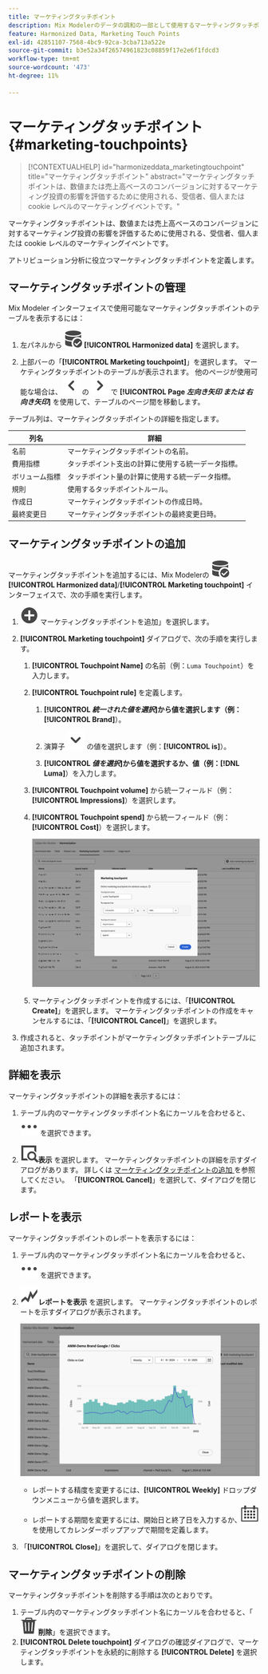 ```yaml
---
title: マーケティングタッチポイント
description: Mix Modelerのデータの調和の一部として使用するマーケティングタッチポイントを作成する方法を説明します。
feature: Harmonized Data, Marketing Touch Points
exl-id: 42851107-7568-4bc9-92ca-3cba713a522e
source-git-commit: b3e52a34f26574961823c08859f17e2e6f1fdcd3
workflow-type: tm+mt
source-wordcount: '473'
ht-degree: 11%

---
```


# マーケティングタッチポイント {#marketing-touchpoints}

>[!CONTEXTUALHELP]
>id="harmonizeddata_marketingtouchpoint"
>title="マーケティングタッチポイント"
>abstract="マーケティングタッチポイントは、数値または売上高ベースのコンバージョンに対するマーケティング投資の影響を評価するために使用される、受信者、個人または cookie レベルのマーケティングイベントです。"


マーケティングタッチポイントは、数値または売上高ベースのコンバージョンに対するマーケティング投資の影響を評価するために使用される、受信者、個人または cookie レベルのマーケティングイベントです。

アトリビューション分析に役立つマーケティングタッチポイントを定義します。

## マーケティングタッチポイントの管理

Mix Modeler インターフェイスで使用可能なマーケティングタッチポイントのテーブルを表示するには：

1. 左パネルから ![DataSearch](/help/assets/icons/DataCheck.svg) **[!UICONTROL Harmonized data]** を選択します。

1. 上部バーの「**[!UICONTROL Marketing touchpoint]**」を選択します。 マーケティングタッチポイントのテーブルが表示されます。 他のページが使用可能な場合は、![x](/help/assets/icons/ChevronLeft.svg) の ![x](/help/assets/icons/ChevronRight.svg) で **[!UICONTROL Page _左向き矢印 _または_ 右向き矢印_]** を使用して、テーブルのページ間を移動します。

テーブル列は、マーケティングタッチポイントの詳細を指定します。

| 列名 | 詳細 |
| --- | ---|
| 名前 | マーケティングタッチポイントの名前。 |
| 費用指標 | タッチポイント支出の計算に使用する統一データ指標。 |
| ボリューム指標 | タッチポイント量の計算に使用する統一データ指標。 |
| 規則 | 使用するタッチポイントルール。 |
| 作成日 | マーケティングタッチポイントの作成日時。 |
| 最終変更日 | マーケティングタッチポイントの最終変更日時。 |


## マーケティングタッチポイントの追加

マーケティングタッチポイントを追加するには、Mix Modelerの ![DataSearch](/help/assets/icons/DataCheck.svg) **[!UICONTROL Harmonized data]**/**[!UICONTROL Marketing touchpoint]** インターフェイスで、次の手順を実行します。

1. ![ 追加 ](/help/assets/icons/AddCircle.svg) マーケティングタッチポイントを追加」を選択します。

1. **[!UICONTROL Marketing touchpoint]** ダイアログで、次の手順を実行します。

   1. **[!UICONTROL Touchpoint Name]** の名前（例：`Luma Touchpoint`）を入力します。

   1. **[!UICONTROL Touchpoint rule]** を定義します。

      1. **[!UICONTROL *統一された値を選択&#x200B;*]**から値を選択します（例：**[!UICONTROL Brand]**）。

      1. 演算子 ![ 山形 ](/help/assets/icons/ChevronDown.svg) の値を選択します（例：**[!UICONTROL is]**）。

      1. **[!UICONTROL *値を選択&#x200B;*]**から値を選択するか、値（例：**[!DNL Luma]**）を入力します。

   1. **[!UICONTROL Touchpoint volume]** から統一フィールド（例：**[!UICONTROL Impressions]**）を選択します。

   1. **[!UICONTROL Touchpoint spend]** から統一フィールド（例：**[!UICONTROL Cost]**）を選択します。

      ![ マーケティングタッチポイント ](/help/assets/create-touchpoint.png)

   1. マーケティングタッチポイントを作成するには、「**[!UICONTROL Create]**」を選択します。 マーケティングタッチポイントの作成をキャンセルするには、「**[!UICONTROL Cancel]**」を選択します。

1. 作成されると、タッチポイントがマーケティングタッチポイントテーブルに追加されます。


## 詳細を表示

マーケティングタッチポイントの詳細を表示するには：

1. テーブル内のマーケティングタッチポイント名にカーソルを合わせると、![ 詳細 ](/help/assets/icons/More.svg) を選択できます。

1. ![ 表示 ](/help/assets/icons/ViewDetail.svg)**表示** を選択します。 マーケティングタッチポイントの詳細を示すダイアログがあります。 詳しくは [ マーケティングタッチポイントの追加 ](#add-a-marketing-touchpoint) を参照してください。 「**[!UICONTROL Cancel]**」を選択して、ダイアログを閉じます。


## レポートを表示

マーケティングタッチポイントのレポートを表示するには：

1. テーブル内のマーケティングタッチポイント名にカーソルを合わせると、![ 詳細 ](/help/assets/icons/More.svg) を選択できます。

1. ![GraphTrend](/help/assets/icons/GraphTrend.svg)**レポートを表示** を選択します。 マーケティングタッチポイントのレポートを示すダイアログが表示されます。

   ![ マーケティングタッチポイントビューレポート ](../assets/marketingtouchpoint-view-report.png)

   * レポートする精度を変更するには、**[!UICONTROL Weekly]** ドロップダウンメニューから値を選択します。
   * レポートする期間を変更するには、開始日と終了日を入力するか、![ カレンダー ](/help/assets/icons/Calendar.svg) を使用してカレンダーポップアップで期間を定義します。

1. 「**[!UICONTROL Close]**」を選択して、ダイアログを閉じます。

## マーケティングタッチポイントの削除

マーケティングタッチポイントを削除する手順は次のとおりです。

1. テーブル内のマーケティングタッチポイント名にカーソルを合わせると、「![ 削除 ](/help/assets/icons/Delete.svg)**削除**」を選択できます。
1. **[!UICONTROL Delete touchpoint]** ダイアログの確認ダイアログで、マーケティングタッチポイントを永続的に削除する **[!UICONTROL Delete]** を選択します。

